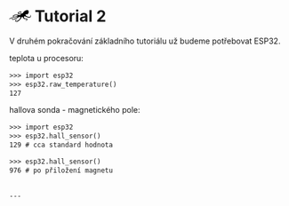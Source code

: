 # ![logo](img/logo_small.png) Tutorial 2

V druhém pokračování základního tutoriálu už budeme potřebovat ESP32.

teplota u procesoru:
```
>>> import esp32
>>> esp32.raw_temperature()
127
```

hallova sonda - magnetického pole:
```
>>> import esp32
>>> esp32.hall_sensor()
129 # cca standard hodnota
```

```
>>> esp32.hall_sensor() 
976 # po přiložení magnetu 
```

```

---